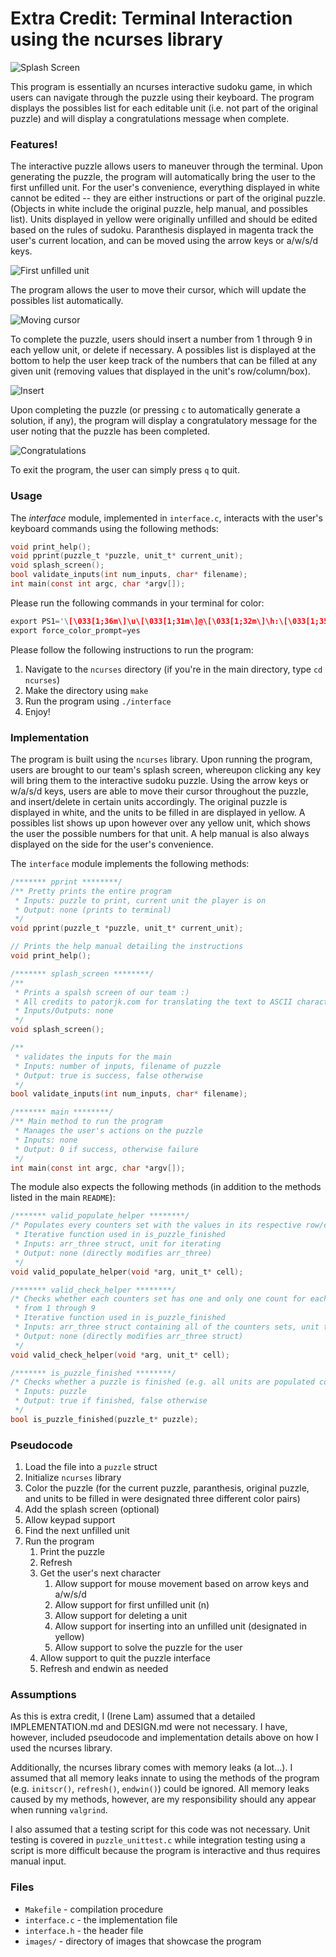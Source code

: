 # Extra Credit: Terminal Interaction using the ncurses library

![Splash Screen](images/splash_screen.png)

This program is essentially an ncurses interactive sudoku game, in which users can navigate through the puzzle using their keyboard. The program displays the possibles list for each editable unit (i.e. not part of the original puzzle) and will display a congratulations message when complete.

### Features!
The interactive puzzle allows users to maneuver through the terminal. Upon generating the puzzle, the program will automatically bring the user to the first unfilled unit. For the user's convenience, everything displayed in white cannot be edited -- they are either instructions or part of the original puzzle. (Objects in white include the original puzzle, help manual, and possibles list). Units displayed in yellow were originally unfilled and should be edited based on the rules of sudoku. Paranthesis displayed in magenta track the user's current location, and can be moved using the arrow keys or a/w/s/d keys.

![First unfilled unit](images/first_unfilled_unit.png)

The program allows the user to move their cursor, which will update the possibles list automatically. 

![Moving cursor](images/moving_cursor.png)

To complete the puzzle, users should insert a number from 1 through 9 in each yellow unit, or delete if necessary. A possibles list is displayed at the bottom to help the user keep track of the numbers that can be filled at any given unit (removing values that displayed in the unit's row/column/box).

![Insert](images/inserting.png)

Upon completing the puzzle (or pressing `c` to automatically generate a solution, if any), the program will display a congratulatory message for the user noting that the puzzle has been completed.

![Congratulations](images/congratulations.png)

To exit the program, the user can simply press `q` to quit. 

### Usage

The *interface* module, implemented in `interface.c`, interacts with the user's keyboard commands using the following methods:

```c
void print_help();
void pprint(puzzle_t *puzzle, unit_t* current_unit);
void splash_screen();
bool validate_inputs(int num_inputs, char* filename);
int main(const int argc, char *argv[]);
```

Please run the following commands in your terminal for color:
```c
export PS1='\[\033[1;36m\]\u\[\033[1;31m\]@\[\033[1;32m\]\h:\[\033[1;35m\]\w\[\033[1;31m\]\$\[\033[0m\]'
export force_color_prompt=yes
```

Please follow the following instructions to run the program:
1. Navigate to the `ncurses` directory (if you're in the main directory, type `cd ncurses`)
2. Make the directory using `make`
3. Run the program using `./interface` 
4. Enjoy!

### Implementation

The program is built using the `ncurses` library. Upon running the program, users are brought to our team's splash screen, whereupon clicking any key will bring them to the interactive sudoku puzzle. Using the arrow keys or w/a/s/d keys, users are able to move their cursor throughout the puzzle, and insert/delete in certain units accordingly. The original puzzle is displayed in white, and the units to be filled in are displayed in yellow. A possibles list shows up upon however over any yellow unit, which shows the user the possible numbers for that unit. A help manual is also always displayed on the side for the user's convenience.

The `interface` module implements the following methods:

```c
/******* pprint ********/
/** Pretty prints the entire program
 * Inputs: puzzle to print, current unit the player is on
 * Output: none (prints to terminal)
 */
void pprint(puzzle_t *puzzle, unit_t* current_unit);

// Prints the help manual detailing the instructions
void print_help();

/******* splash_screen ********/
/**
 * Prints a spalsh screen of our team :)
 * All credits to patorjk.com for translating the text to ASCII characters
 * Inputs/Outputs: none
 */
void splash_screen();

/**
 * validates the inputs for the main
 * Inputs: number of inputs, filename of puzzle
 * Output: true is success, false otherwise
 */
bool validate_inputs(int num_inputs, char* filename);

/******* main ********/
/** Main method to run the program
 * Manages the user's actions on the puzzle 
 * Inputs: none
 * Output: 0 if success, otherwise failure
 */
int main(const int argc, char *argv[]);
```

The module also expects the following methods (in addition to the methods listed in the main `README`):
```c
/******* valid_populate_helper ********/
/* Populates every counters set with the values in its respective row/col/box
 * Iterative function used in is_puzzle_finished
 * Inputs: arr_three struct, unit for iterating
 * Output: none (directly modifies arr_three)
 */
void valid_populate_helper(void *arg, unit_t* cell);

/******* valid_check_helper ********/
/* Checks whether each counters set has one and only one count for each number
 * from 1 through 9
 * Iterative function used in is_puzzle_finished
 * Inputs: arr_three struct containing all of the counters sets, unit to iterate
 * Output: none (directly modifies arr_three struct)
 */
void valid_check_helper(void *arg, unit_t* cell);

/******* is_puzzle_finished ********/
/* Checks whether a puzzle is finished (e.g. all units are populated correctly)
 * Inputs: puzzle
 * Output: true if finished, false otherwise
 */
bool is_puzzle_finished(puzzle_t* puzzle);
```

### Pseudocode
1. Load the file into a `puzzle` struct
2. Initialize `ncurses` library
3. Color the puzzle (for the current puzzle, paranthesis, original puzzle, and units to be filled in were designated three different color pairs)
4. Add the splash screen (optional)
5. Allow keypad support
6. Find the next unfilled unit
7. Run the program
    1. Print the puzzle
    2. Refresh
    3. Get the user's next character
        1. Allow support for mouse movement based on arrow keys and a/w/s/d
        2. Allow support for first unfilled unit (n)
        3. Allow support for deleting a unit
        4. Allow support for inserting into an unfilled unit (designated in yellow)
        5. Allow support to solve the puzzle for the user
    4. Allow support to quit the puzzle interface
    5. Refresh and endwin as needed

### Assumptions

As this is extra credit, I (Irene Lam) assumed that a detailed IMPLEMENTATION.md and DESIGN.md were not necessary. I have, however, included pseudocode and implementation details above on how I used the ncurses library.

Additionally, the ncurses library comes with memory leaks (a lot...). I assumed that all memory leaks innate to using the methods of the program (e.g. `initscr()`, `refresh()`, `endwin()`) could be ignored. All memory leaks caused by my methods, however, are my responsibility should any appear when running `valgrind`.

I also assumed that a testing script for this code was not necessary. Unit testing is covered in `puzzle_unittest.c` while integration testing using a script is more difficult because the program is interactive and thus requires manual input.

### Files

* `Makefile` - compilation procedure
* `interface.c` - the implementation file
* `interface.h` - the header file 
* `images/` - directory of images that showcase the program

